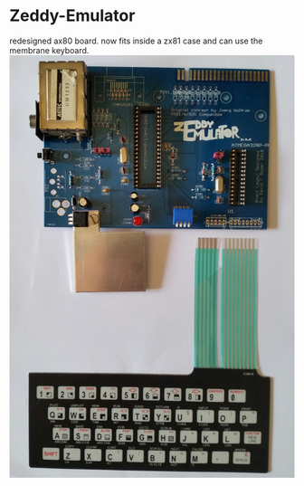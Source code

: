 # Zeddy-Emulator
redesigned ax80 board. now fits inside a zx81 case and can use the membrane keyboard.
![screen](https://github.com/Retrogadgets/Zeddy-Emulator/blob/master/2019-04-13%2014.27.56.jpg)
